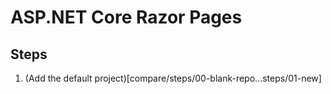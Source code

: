 # ASP.NET Core Razor Pages

## Steps

1. (Add the default project)[compare/steps/00-blank-repo...steps/01-new]

